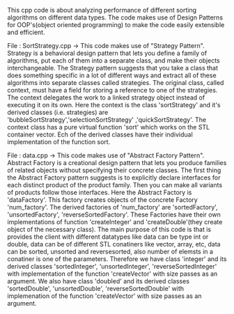 This cpp code is about analyzing performance of different sorting algorithms on different data types.
The code makes use of Design Patterns for OOP's(object oriented programming) to make the code easily extensible and efficient.

File : SortStrategy.cpp ->
This code makes use of "Strategy Pattern". Strategy is a behavioral design pattern that lets you define a family of algorithms, 
put each of them into a separate class, and make their objects interchangeable. The Strategy pattern suggests that you take a 
class that does something specific in a lot of different ways and extract all of these algorithms into separate classes called strategies.
The original class, called context, must have a field for storing a reference to one of the strategies. The context delegates the work 
to a linked strategy object instead of executing it on its own.
Here the context is the class 'sortStrategy' and it's derived classes (i.e. strategies) are 'bubbleSortStrategy','selectionSortStrategy'
,'quickSortStrategy'. The context class has a pure virtual function 'sort' which works on the STL container vector. Ech of the derived classes 
have their individual implementation of the function sort.

File : data.cpp -> 
This code makes use of "Abstract Factory Pattern". Abstract Factory is a creational design pattern that lets you produce families of related objects without specifying their concrete classes. The first thing the Abstract Factory pattern suggests is to explicitly declare interfaces for each distinct product of the product family. Then you can make all variants of products follow those interfaces. Here the Abstract Factory is 'dataFactory'. This factory creates  objects of the concrete Factory 'num_factory'. The derived factories of 'num_factory' are 'sortedFactory', 'unsortedFactory', 'reverseSortedFactory'. These Factories have their own implementations of function 'createInteger' and 'createDouble'(they create object of the necessary class). The main purpose of this code is that is provides the client with different datatypes like data can be type int or double, data can be of different STL conatiners like vector, array, etc, data can be sorted, unsorted and reversesorted, also number of elemsts in a conatiner is one of the parameters. Therefore we have class 'integer' and its derived classes 'sortedInteger', 'unsortedInteger', 'reverseSortedInteger' with implementation of the function 'createVector' with size passes as an argument. We also have class 'doubled' and its derived classes 'sortedDouble', 'unsortedDouble', 'reverseSortedDouble' with implemenation of the function 'createVector' with size passes as an argument. 

